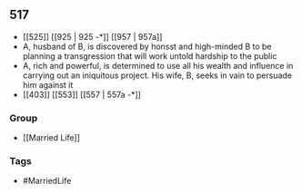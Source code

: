 ## 517
- [[525]] [[925 | 925 -*]] [[957 | 957a]] 
- A, husband of B, is discovered by honsst and high-minded B to be planning a transgression that will work untold hardship to the public
- A, rich and powerful, is determined to use all his wealth and influence in carrying out an iniquitous project. His wife, B, seeks in vain to persuade him against it
- [[403]] [[553]] [[557 | 557a -*]] 


### Group
- [[Married Life]]

### Tags
- #MarriedLife

